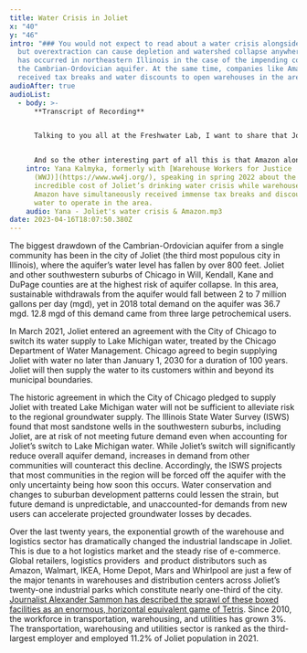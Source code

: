 ```yaml
---
title: Water Crisis in Joliet
x: "40"
y: "46"
intro: "### You would not expect to read about a water crisis alongside a river,
  but overextraction can cause depletion and watershed collapse anywhere. This
  has occurred in northeastern Illinois in the case of the impending collapse of
  the Cambrian-Ordovician aquifer. At the same time, companies like Amazon have
  received tax breaks and water discounts to open warehouses in the area."
audioAfter: true
audioList:
  - body: >-
      **Transcript of Recording**


      Talking to you all at the Freshwater Lab, I want to share that Joliet is in the middle of a water crisis, and a lot of the south suburbs are close to follow. Joliet is projected to be unable to meet their demand with their current water source by 2030, so that's a timetable of less than ten years before people don't have access to that water. Currently, the water source is an aquifer, so it's more related to the lake than the river. But water systems are all deeply entwined. And it's really fascinating because people need a new water source. They're trying to build this billion dollar pipeline to Chicago to start getting water from Lake Michigan, which is great. And actually, a lot of our folks are excited to have potentially cleaner water than what they've had before. But the city is saying that to pay for this billion dollar pipeline, they are going to triple people's water bills. And we do a lot of engagement on the doors around this. And folks have told me straight up many times that they would have to leave their home, potentially a home that they grew up in or move their family to, or whatever many reasons folks might have for setting up a home in Joliet, but they wouldn't be able to afford their lifestyle anymore if their water bill tripled. Right. And for a working class person, and especially if we go back to my stats about how much warehouse workers in particular are making, that triple increase is really dire. 


      And so the other interesting part of all this is that Amazon alone has gotten about $741 million in tax breaks from Northeast Illinois alone. So just the Chicago land area that we're in. And that's almost enough to pay for the entire pipeline. And this is money that's coming from taxpayer dollars that has been given to Amazon to set up shop, to provide unsafe and unstable jobs for people. And so to say all that, some of the work we've been doing is getting community members together, really getting input on what we think might be a fair solution for the community, and landing on asking some of these huge multi billion dollar corporations that are profiting excessively from this region in particular, to pay a little bit more so that everyone else can pay a little less. And out of our curiosity, we filed a Freedom of Information Act request, which was subsequently covered in a [Belt article](https://beltmag.com/joliet-illinois-largest-inland-port-running-out-of-water/) by a great reporter, Adam Mahoney. And we were curious to know how much Amazon is using and other warehouses are using. And we found that Amazon by itself, so just one of hundreds of warehouses in Will County, is using over 106 times the water as a regular household, and yet are paying pretty much the same rate. Right. And not to mention all the tax breaks they're getting. So within those tax breaks or water bills, are more than covered, right?
    intro: Yana Kalmyka, formerly with [Warehouse Workers for Justice
      (WWJ)](https://www.ww4j.org/), speaking in spring 2022 about the
      incredible cost of Joliet’s drinking water crisis while warehouses like
      Amazon have simultaneously received immense tax breaks and discounts on
      water to operate in the area.
    audio: Yana - Joliet's water crisis & Amazon.mp3
date: 2023-04-16T18:07:50.380Z
---
```

The biggest drawdown of the Cambrian-Ordovician aquifer from a single community has been in the city of Joliet (the third most populous city in Illinois), where the aquifer’s water level has fallen by over 800 feet. Joliet and other southwestern suburbs of Chicago in Will, Kendall, Kane and DuPage counties are at the highest risk of aquifer collapse. In this area, sustainable withdrawals from the aquifer would fall between 2 to 7 million gallons per day (mgd), yet in 2018 total demand on the aquifer was 36.7 mgd. 12.8 mgd of this demand came from three large petrochemical users.

In March 2021, Joliet entered an agreement with the City of Chicago to switch its water supply to Lake Michigan water, treated by the Chicago Department of Water Management. Chicago agreed to begin supplying Joliet with water no later than January 1, 2030 for a duration of 100 years.  Joliet will then supply the water to its customers within and beyond its municipal boundaries.

The historic agreement in which the City of Chicago pledged to supply Joliet with treated Lake Michigan water will not be sufficient to alleviate risk to the regional groundwater supply. The Illinois State Water Survey (ISWS) found that most sandstone wells in the southwestern suburbs, including Joliet, are at risk of not meeting future demand even when accounting for Joliet’s switch to Lake Michigan water. While Joliet’s switch will significantly reduce overall aquifer demand, increases in demand from other communities will counteract this decline. Accordingly, the ISWS projects that most communities in the region will be forced off the aquifer with the only uncertainty being how soon this occurs. Water conservation and changes to suburban development patterns could lessen the strain, but future demand is unpredictable, and unaccounted-for demands from new users can accelerate projected groundwater losses by decades.

Over the last twenty years, the exponential growth of the warehouse and logistics sector has dramatically changed the industrial landscape in Joliet. This is due to a hot logistics market and the steady rise of e-commerce. Global retailers, logistics providers  and product distributors such as Amazon, Walmart, IKEA, Home Depot, Mars and Whirlpool are just a few of the major tenants in warehouses and distribution centers across Joliet’s twenty-one industrial parks which constitute nearly one-third of the city. [Journalist Alexander Sammon has described the sprawl of these boxed facilities as an enormous, horizontal equivalent game of Tetris](https://newrepublic.com/article/152836/elwood-illinois-pop-2200-become-vital-hub-americas-consumer-economy-its-hell). Since 2010, the workforce in transportation, warehousing, and utilities has grown 3%. The transportation, warehousing and utilities sector is ranked as the third-largest employer and employed 11.2% of Joliet population in 2021.